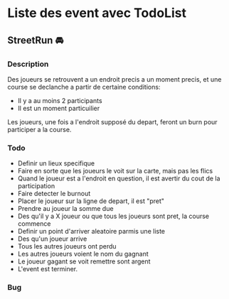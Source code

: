 # Liste des event avec TodoList

## StreetRun :oncoming_automobile: 

### Description

Des joueurs se retrouvent a un endroit precis a un moment precis, et une course se declanche a partir de certaine conditions: 

* Il y a au moins 2 participants
* Il est un moment particuilier

Les joueurs, une fois a l'endroit supposé du depart, feront un burn pour participer a la course.

### Todo

* Definir un lieux specifique
* Faire en sorte que les joueurs le voit sur la carte, mais pas les flics
* Quand le joueur est a l'endroit en question, il est avertir du cout de la participation
* Faire detecter le burnout
* Placer le joueur sur la ligne de depart, il est "pret"
* Prendre au joueur la somme due
* Des qu'il y a X joueur ou que tous les joueurs sont pret, la course commence
* Definir un point d'arriver aleatoire parmis une liste
* Des qu'un joueur arrive
* Tous les autres joueurs ont perdu
* Les autres joueurs voient le nom du gagnant
* Le joueur gagant se voit remettre sont argent
* L'event est terminer.

### Bug
